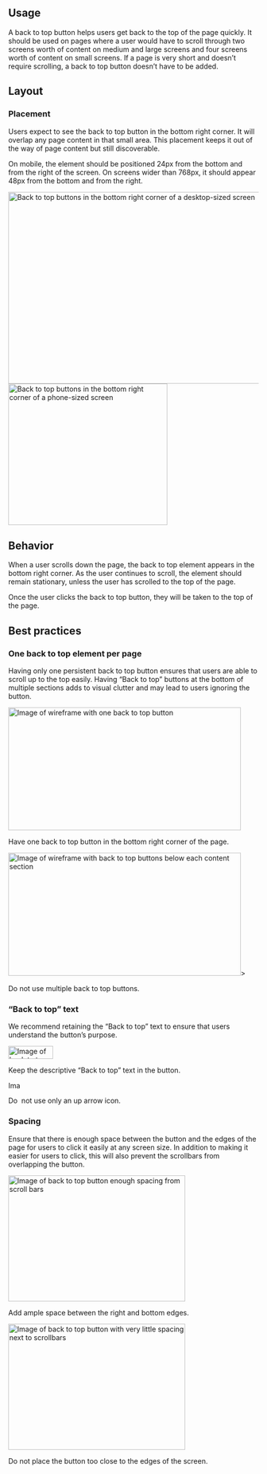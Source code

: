 ## Usage

A back to top button helps users get back to the top of the page quickly. It should be used on pages where a user would have to scroll through two screens worth of content on medium and large screens and four screens worth of content on small screens. If a page is very short and doesn’t require scrolling, a back to top button doesn’t have to be added.

## Layout

### Placement

Users expect to see the back to top button in the bottom right corner. It will overlap any page content in that small area. This placement keeps it out of the way of page content but still discoverable.

On mobile, the element should be positioned 24px from the bottom and from the right of the screen. On screens wider than 768px, it should appear 48px from the bottom and from the right.

<uxdot-example variant="full" width-adjustment="1000px" no-border alignment="left">
  <img src="../back-to-top-placement-desktop.jpg" 
      alt="Back to top buttons in the bottom right corner of a desktop-sized screen" 
      width="1000"
      height="385">
</uxdot-example>

<uxdot-example variant="full" width-adjustment="320px" no-border alignment="left">
  <img src="../back-to-top-placement-phone.jpg" 
      alt="Back to top buttons in the bottom right corner of a phone-sized screen"
      width="320"
      height="284">  
</uxdot-example>

## Behavior

When a user scrolls down the page, the back to top element appears in the bottom right corner. As the user continues to scroll, the element should remain stationary, unless the user has scrolled to the top of the page.

Once the user clicks the back to top button, they will be taken to the top of the page.

## Best practices

### One back to top element per page

Having only one persistent back to top button ensures that users are able to scroll up to the top easily. Having “Back to top” buttons at the bottom of multiple sections adds to visual clutter and may lead to users ignoring the button.

<div class="grid sm-two-columns">
  <uxdot-best-practice variant="do">
    <uxdot-example slot="image" variant="full" no-border alignment="left" width-adjustment="468px">
      <img src="../one-back-to-top-do.svg" 
          alt="Image of wireframe with one back to top button"
          width="468"
          height="247">
    </uxdot-example>
    <p>Have one back to top button in the bottom right corner of the page.</p>
  </uxdot-best-practice>
  <uxdot-best-practice variant="dont">
    <uxdot-example slot="image" variant="full" no-border alignment="left" width-adjustment="468px">
      <img src="../one-back-to-top-dont.svg" 
          alt="Image of wireframe with back to top buttons below each content section"
          width="468"
          height="247">>
    </uxdot-example>
    <p>Do not use multiple back to top buttons.</p>
  </uxdot-best-practice>
</div>

### “Back to top” text

We recommend retaining the “Back to top” text to ensure that users understand the button’s purpose.

<div class="grid sm-two-columns">
  <uxdot-best-practice variant="do">
    <uxdot-example slot="image" variant="full" width-adjustment="90px" no-border alignment="left">
      <img src="../back-to-top.svg" 
          alt="Image of back to top button with “back to top” text and icon"
          width="90"
          height="26">
    </uxdot-example>
    <p>Keep the descriptive “Back to top” text in the button.</p>
  </uxdot-best-practice>
  <uxdot-best-practice variant="dont">
    <uxdot-example slot="image" variant="full" width-adjustment="24px" no-border alignment="left">
      <img src="../back-to-top-icon-only.svg" 
          alt="Image of back to top button with icon only"
          width="26"
          height="16">
    </uxdot-example>
    <p>Do  not use only an up arrow icon.</p>
  </uxdot-best-practice>
</div>

### Spacing

Ensure that there is enough space between the button and the edges of the page for users to click it easily at any screen size. In addition to making it easier for users to click, this will also prevent the scrollbars from overlapping the button.

<div class="grid sm-two-columns">
  <uxdot-best-practice variant="do">
    <uxdot-example slot="image" variant="full" no-border alignment="left" width-adjustment="356px">
      <img src="../back-to-top-spacing-do.svg" 
        alt="Image of back to top button enough spacing from scroll bars"
        width="356"
        height="253">
    </uxdot-example>
    <p>Add ample space between the right and bottom edges.</p>
  </uxdot-best-practice>
  <uxdot-best-practice variant="dont">
    <uxdot-example slot="image" variant="full" no-border alignment="left" width-adjustment="356px">
      <img src="../back-to-top-spacing-dont.svg" 
        alt="Image of back to top button with very little spacing next to scrollbars"
        width="356"
        height="253">
    </uxdot-example>
    <p>Do not place the button too close to the edges of the screen.</p>
  </uxdot-best-practice>
</div>
